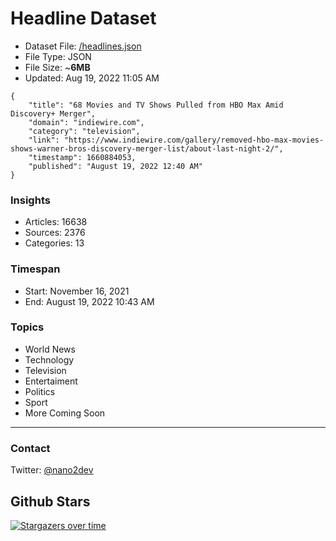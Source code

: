 # Headline Dataset

- Dataset File: [/headlines.json](https://raw.githubusercontent.com/fwd/news/master/headlines.json) 
- File Type: JSON
- File Size: ~**6MB**
- Updated: Aug 19, 2022 11:05 AM

```
{
    "title": "68 Movies and TV Shows Pulled from HBO Max Amid Discovery+ Merger",
    "domain": "indiewire.com",
    "category": "television",
    "link": "https://www.indiewire.com/gallery/removed-hbo-max-movies-shows-warner-bros-discovery-merger-list/about-last-night-2/",
    "timestamp": 1660884053,
    "published": "August 19, 2022 12:40 AM"
}
```

### Insights

- Articles: 16638
- Sources: 2376
- Categories: 13

### Timespan

- Start: November 16, 2021
- End: August 19, 2022 10:43 AM

### Topics

- World News
- Technology
- Television
- Entertaiment
- Politics
- Sport
- More Coming Soon

---

### Contact 

Twitter: [@nano2dev](https://twitter.com/nano2dev)

## Github Stars

[![Stargazers over time](https://starchart.cc/fwd/news.svg)](https://starchart.cc/fwd/news)
	